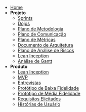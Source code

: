 - [Home](/)
- **Projeto**
  * [Sprints](Index/sprintsIndex.md)
  * [Dojos](Index/dojosIndex.md)
  * [Plano de Metodologia](Project/planoMetodologia.md)
  * [Plano de Comunicação](Project/planoComunicacao.md)
  * [Plano de Métricas](Project/planoMetricas.md)
  * [Documento de Arquitetura](Project/docArquitetura.md)
  * [Plano de Análise de Riscos](Project/analiseRiscos.md)
  * [Lean Inception](LeanInception/intro.md)
  * [Análise de Gantt](Project/analiseGantt.md)
- **Produto**
  * [Lean Inception](LeanInception/intro.md)
  * [MVP](Produto/mvp.md)
  * [Entrevistas](Produto/entrevistas.md)
  * [Protótipo de Baixa Fidelidade](Produto/prototipo-baixa.md)
  * [Protótipo de Média Fidelidade](Produto/prototipo-media.md)
  * [Requisitos Elicitados](Produto/requisitos.md)
  * [Histórias de Usuário](Produto/historiasUsuario.md)

